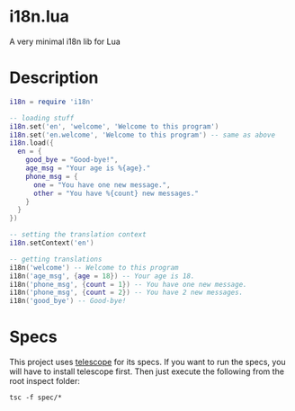 i18n.lua
========

A very minimal i18n lib for Lua

Description
===========

``` lua
i18n = require 'i18n'

-- loading stuff
i18n.set('en', 'welcome', 'Welcome to this program')
i18n.set('en.welcome', 'Welcome to this program') -- same as above
i18n.load({
  en = {
    good_bye = "Good-bye!",
    age_msg = "Your age is %{age}."
    phone_msg = {
      one = "You have one new message.",
      other = "You have %{count} new messages."
    }
  }
})

-- setting the translation context
i18n.setContext('en')

-- getting translations
i18n('welcome') -- Welcome to this program
i18n('age_msg', {age = 18}) -- Your age is 18.
i18n('phone_msg', {count = 1}) -- You have one new message.
i18n('phone_msg', {count = 2}) -- You have 2 new messages.
i18n('good_bye') -- Good-bye!
```

Specs
=====
This project uses [telescope](https://github.com/norman/telescope) for its specs. If you want to run the specs, you will have to install telescope first. Then just execute the following from the root inspect folder:

    tsc -f spec/*
